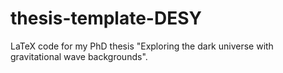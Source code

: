 # thesis-template-DESY
LaTeX code for my PhD thesis "Exploring the dark universe with gravitational wave backgrounds". 

